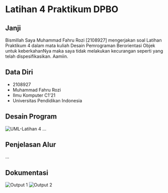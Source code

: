 # Latihan 4 Praktikum DPBO

## Janji

Bismillah Saya Muhammad Fahru Rozi [2108927] mengerjakan soal Latihan Praktikum 4 dalam mata kuliah Desain Pemrograman Berorientasi Objek untuk keberkahanNya maka saya tidak melakukan kecurangan seperti yang telah dispesifikasikan. Aamiin.

## Data Diri

- 2108927
- Muhammad Fahru Rozi
- Ilmu Komputer C1'21
- Universitas Pendidikan Indonesia

## Desain Program

![UML-Latihan 4](https://user-images.githubusercontent.com/59097913/223089919-0aabdc85-a52b-478b-942e-a5f0abad2a59.jpg)
...

## Penjelasan Alur

...

## Dokumentasi

![Output 1](https://user-images.githubusercontent.com/59097913/223091634-b2aa0ea9-6634-4b75-9575-4ce55a9e5dce.png)
![Output 2](https://user-images.githubusercontent.com/59097913/223091627-22056788-c2e6-497f-aa2d-2aa5f67342dd.png)
